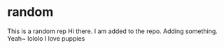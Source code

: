 # random
This is a random rep
Hi there. I am added to the repo.
Adding something. Yeah~
lololo
I love puppies